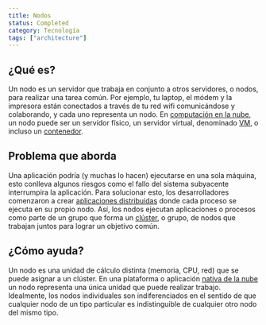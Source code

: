 ```yaml
---
title: Nodos
status: Completed
category: Tecnología
tags: ["architecture"]
---
```


## ¿Qué es?

Un nodo es un servidor que trabaja en conjunto a otros servidores, o nodos, para realizar una tarea común. Por ejemplo, tu laptop, el módem y la impresora están conectados a través de tu red wifi comunicándose y colaborando, y cada uno representa un nodo. En [computación en la nube](/es/cloud-computing/), un nodo puede ser un servidor físico, un servidor virtual, denominado [VM](/virtual-machine/), o incluso un [contenedor](/container/).

## Problema que aborda

Una aplicación podría (y muchas lo hacen) ejecutarse en una sola máquina, esto conlleva algunos riesgos como el fallo del sistema subyacente interrumpira la aplicación. Para solucionar esto, los desarrolladores comenzaron a crear [aplicaciones distribuidas](/distributed-apps/) donde cada proceso se ejecuta en su propio nodo. Así, los nodos ejecutan aplicaciones o procesos como parte de un grupo que forma un [clúster](/es/cluster/), o grupo, de nodos que trabajan juntos para lograr un objetivo común.

## ¿Cómo ayuda?

Un nodo es una unidad de cálculo distinta (memoria, CPU, red) que se puede asignar a un clúster. En una plataforma o aplicación [nativa de la nube](/cloud-native-tech/) un nodo representa una única unidad que puede realizar trabajo. Idealmente, los nodos individuales son indiferenciados en el sentido de que cualquier nodo de un tipo particular es indistinguible de cualquier otro nodo del mismo tipo.
